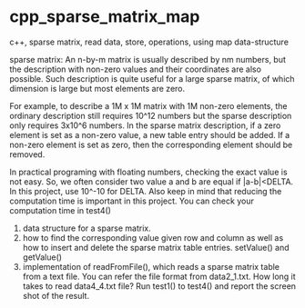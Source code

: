 # cpp_sparse_matrix_map
c++, sparse matrix, read data, store, operations, using map data-structure

sparse matrix:
An n-by-m matrix is usually described by nm numbers, 
but the description with non-zero values and their coordinates are also possible.
Such description is quite useful for a large sparse matrix, 
of which dimension is large but most elements are zero.

For example, to describe a 1M x 1M matrix with 1M non-zero elements, 
the ordinary description still requires 10^12 numbers 
but the sparse description only requires 3x10^6 numbers. 
In the sparse matrix description, if a zero element is set as a non-zero value, 
a new table entry should be added.
If a non-zero element is set as zero, then the corresponding element should be removed.

In practical programing with floating numbers, checking the exact value is not easy. 
So, we often consider two value a and b are equal if |a-b|<DELTA. 
In this project, use 10^-10 for DELTA. 
Also keep in mind that reducing the computation time is important in this project.
You can check your computation time in test4()

1. data structure for a sparse matrix.
2. how to find the corresponding value given row and column as well as how to insert and delete the sparse matrix table entries.
setValue() and getValue()
3. implementation of readFromFile(), which reads a sparse matrix table from a text file. 
You can refer the file format from data2_1.txt. How long it takes to read data4_4.txt file?
Run test1() to test4() and report the screen shot of the result. 


